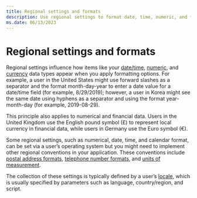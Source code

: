 ```yaml
---
title: Regional settings and formats
description: Use regional settings to format date, time, numeric, and financial data for users in different countries/regions.
ms.date: 06/13/2023
---
```


# Regional settings and formats

Regional settings influence how items like your [date/time](date-time-formats.md), [numeric](number-formatting.md), and [currency](currency-formats.md) data types appear when you apply formatting options. For example, a user in the United States might use forward slashes as a separator and the format month-day-year to enter a date value for a date/time field (for example, 8/29/2019); however, a user in Korea might see the same date using hyphens as a separator and using the format year-month-day (for example, 2019-08-29).

This principle also applies to numerical and financial data. Users in the United Kingdom use the English pound symbol (£) to represent local currency in financial data, while users in Germany use the Euro symbol (€).

Some regional settings, such as numerical, date, time, and calendar format, can be set via a user’s operating system but you might need to implement other regional conventions in your application. These conventions include [postal address formats](addresses.md), [telephone number formats](telephone-numbers.md), and [units of measurement](measurement-units.md).

The collection of these settings is typically defined by a user’s [locale](locale.md), which is usually specified by parameters such as language, country/region, and script.
